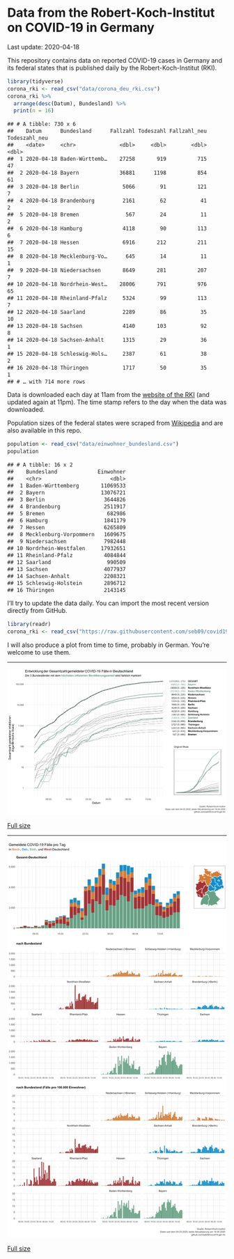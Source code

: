 Data from the Robert-Koch-Institut on COVID-19 in Germany
================
Last update: 2020-04-18

This repository contains data on reported COVID-19 cases in Germany and
its federal states that is published daily by the Robert-Koch-Institut
(RKI).

``` r
library(tidyverse)
corona_rki <- read_csv("data/corona_deu_rki.csv")
corona_rki %>% 
  arrange(desc(Datum), Bundesland) %>% 
  print(n = 16)
```

    ## # A tibble: 730 x 6
    ##    Datum      Bundesland      Fallzahl Todeszahl Fallzahl_neu Todeszahl_neu
    ##    <date>     <chr>              <dbl>     <dbl>        <dbl>         <dbl>
    ##  1 2020-04-18 Baden-Württemb…    27258       919          715            47
    ##  2 2020-04-18 Bayern             36881      1198          854            61
    ##  3 2020-04-18 Berlin              5066        91          121             7
    ##  4 2020-04-18 Brandenburg         2161        62           41             2
    ##  5 2020-04-18 Bremen               567        24           11             2
    ##  6 2020-04-18 Hamburg             4118        90          113             6
    ##  7 2020-04-18 Hessen              6916       212          211            15
    ##  8 2020-04-18 Mecklenburg-Vo…      645        14           11             1
    ##  9 2020-04-18 Niedersachsen       8649       281          207             7
    ## 10 2020-04-18 Nordrhein-West…    28006       791          976            65
    ## 11 2020-04-18 Rheinland-Pfalz     5324        99          113             7
    ## 12 2020-04-18 Saarland            2289        86           35            10
    ## 13 2020-04-18 Sachsen             4140       103           92             8
    ## 14 2020-04-18 Sachsen-Anhalt      1315        29           36             1
    ## 15 2020-04-18 Schleswig-Hols…     2387        61           38             2
    ## 16 2020-04-18 Thüringen           1717        50           35             1
    ## # … with 714 more rows

Data is downloaded each day at 11am from the [website of the
RKI](https://www.rki.de/DE/Content/InfAZ/N/Neuartiges_Coronavirus/Fallzahlen.html)
(and updated again at 11pm). The time stamp refers to the day when the
data was downloaded.

Population sizes of the federal states were scraped from
[Wikipedia](https://de.wikipedia.org/wiki/Liste_der_deutschen_Bundesl%C3%A4nder_nach_Bev%C3%B6lkerung)
and are also available in this repo.

``` r
population <- read_csv("data/einwohner_bundesland.csv")
population
```

    ## # A tibble: 16 x 2
    ##    Bundesland             Einwohner
    ##    <chr>                      <dbl>
    ##  1 Baden-Württemberg       11069533
    ##  2 Bayern                  13076721
    ##  3 Berlin                   3644826
    ##  4 Brandenburg              2511917
    ##  5 Bremen                    682986
    ##  6 Hamburg                  1841179
    ##  7 Hessen                   6265809
    ##  8 Mecklenburg-Vorpommern   1609675
    ##  9 Niedersachsen            7982448
    ## 10 Nordrhein-Westfalen     17932651
    ## 11 Rheinland-Pfalz          4084844
    ## 12 Saarland                  990509
    ## 13 Sachsen                  4077937
    ## 14 Sachsen-Anhalt           2208321
    ## 15 Schleswig-Holstein       2896712
    ## 16 Thüringen                2143145

I’ll try to update the data daily. You can import the most recent
version directly from GitHub.

``` r
library(readr)
corona_rki <- read_csv("https://raw.githubusercontent.com/seb09/covid19-ger-rki/master/data/corona_deu_rki.csv")
```

I will also produce a plot from time to time, probably in German. You’re
welcome to use them.

-----

<img src="plots/covid19-deu-rki-entwicklung.png">

[Full
size](https://github.com/seb09/covid19-ger-rki/raw/master/plots/covid19-deu-rki-entwicklung.png)

-----

<img src="plots/covid19-deu-rki-faelle-pro-tag.png">

[Full
size](https://github.com/seb09/covid19-ger-rki/raw/master/plots/covid19-deu-rki-faelle-pro-tag.png)
